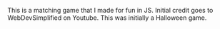 This is a matching game that I made for fun in JS. Initial credit goes to WebDevSimplified on Youtube. This was initially a Halloween game.
